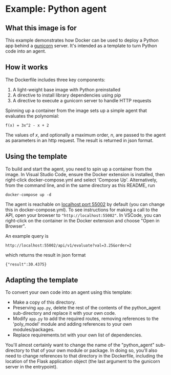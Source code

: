# Example: Python agent

## What this image is for

This example demonstrates how Docker can be used to deploy a Python app behind a [gunicorn](https://gunicorn.org/) server.
It's intended as a template to turn Python code into an agent.

## How it works

The Dockerfile includes three key components:

1. A light-weight base image with Python preinstalled
2. A directive to install library dependencies using pip
3. A directive to execute a gunicorn server to handle HTTP requests

Spinning up a container from the image sets up a simple agent that evaluates the polynomial:
```
f(x) = 3x^2 - x + 2
````
The values of *x*, and optionally a maximum order, *n*, are passed to the agent as parameters in an http request.
The result is returned in json format.


## Using the template

To build and start the agent, you need to spin up a container from the image.
In Visual Studio Code, ensure the Docker extension is installed, then right-click docker-compose.yml and select 'Compose Up'.
Alternatively, from the command line, and in the same directory as this README, run

```
docker-compose up -d
```

The agent is reachable on [localhost port 55002]("http://localhost:55002") by default (you can change this in docker-compose.yml).
To see instructions for making a call to the API, open your browser to `"http://localhost:55002"`.
In VSCode, you can right-click on the container in the Docker extension and choose "Open in Browser".

An example query is
```
http://localhost:55002/api/v1/evaluate?val=3.25&order=2
```
which returns the result in json format
```
{"result":30.4375}
```

## Adapting the template

To convert your own code into an agent using this template:

* Make a copy of this directory.
* Preserving `app.py`, delete the rest of the contents of the python_agent sub-directory and replace it with your own code.
* Modify `app.py` to add the required routes, removing references to the 'poly_model' module and adding references to your own modules/packages.
* Replace requirements.txt with your own list of dependencies.

You'll almost certainly want to change the name of the "python_agent" sub-directory to that of your own module or package.
In doing so, you'll also need to change references to that directory in the Dockerfile, including the location of the Flask application object (the last argument to the gunicorn server in the entrypoint).